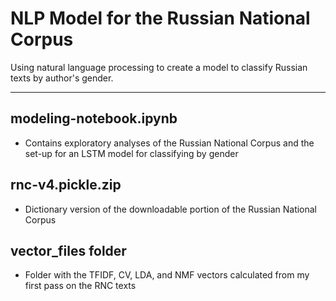 # NLP Model for the Russian National Corpus
Using natural language processing to create a model to classify Russian texts by author's gender.
** * **
## modeling-notebook.ipynb
- Contains exploratory analyses of the Russian National Corpus and the set-up for an LSTM model for classifying by gender

## rnc-v4.pickle.zip
- Dictionary version of the downloadable portion of the Russian National Corpus 

## vector_files folder
- Folder with the TFIDF, CV, LDA, and NMF vectors calculated from my first pass on the RNC texts
